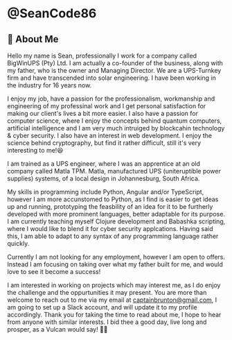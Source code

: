 # @SeanCode86

## 🚀 About Me

Hello my name is Sean, professionally I work for a company called BigWinUPS (Pty) Ltd. I am actually a co-founder of the business, along with my father, who is the owner and Managing Director. We are a UPS-Turnkey firm and have transcended into solar engineering. I have been working in the industry for 16 years now.

I enjoy my job, have a passion for the professionalism, workmanship and engineering of my professinal work and I get personal satisfaction for making our client's lives a bit more easier. I also have a passion for computer science, where I enjoy the concepts behind quantum computers, artificial intelligence and I am very much intruiged by blockcahin technology & cyber security. I also have an interest in web development. I enjoy the science behind cryptography, but find it rather difficult, still it's very interesting to me!😆 

I am trained as a UPS engineer, where I was an apprentice at an old company called Matla TPM. Matla, manufactured UPS (uniteruptible power supplies) systems, of a local design in Johannesburg, South Africa. 

My skills in programming include Python, Angular and/or TypeScript, however I am more accunstomed to Python, as I find is easier to get ideas up and running, prototyping the feasbility of an idea for it to be furtherly developed with more prominent languages, better adaptable for its purpose. I am currently teaching myself Clojure development and Babashka scripting, where I would like to blend it for cyber security applcations. Having said this, I am able to adapt to any syntax of any programming language rather quickly. 

Currently I am not looking for any employment, however I am open to offers. Instead I am focusing on taking over what my father built for me, and would love to see it become a success! 

I am interested in working on projects which may interest me, as I do enjoy the challenge and the oppurtunities it may present. You are more than welcome to reach out to me via my email at captainbrunton@gmail.com, I am going to set up a Slack account, and will update it to my profile accordingly. Thank you for taking the time to read about me, I hope to hear from anyone with similar interests. I bid thee a good day, live long and prosper, as a Vulcan would say! 🖖🏻

<!---
SeanCode86/SeanCode86 is a ✨ special ✨ repository because its `README.md` (this file) appears on your GitHub profile.
You can click the Preview link to take a look at your changes.
--->
